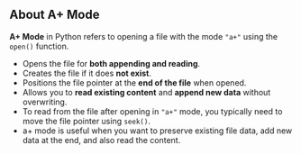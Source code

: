 ## About A+ Mode

**A+ Mode** in Python refers to opening a file with the mode `"a+"` using the `open()` function.

- Opens the file for **both appending and reading**.
- Creates the file if it does **not exist**.
- Positions the file pointer at the **end of the file** when opened.
- Allows you to **read existing content** and **append new data** without overwriting.
- To read from the file after opening in `"a+"` mode, you typically need to move the file pointer using `seek()`.
- a+ mode is useful when you want to preserve existing file data, add new data at the end, and also read the content.

